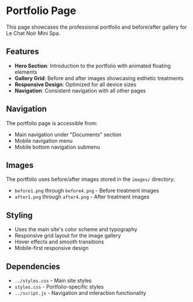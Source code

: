 # Portfolio Page

This page showcases the professional portfolio and before/after gallery for Le Chat Noir Mini Spa.

## Features

- **Hero Section**: Introduction to the portfolio with animated floating elements
- **Gallery Grid**: Before and after images showcasing esthetic treatments
- **Responsive Design**: Optimized for all device sizes
- **Navigation**: Consistent navigation with all other pages

## Navigation

The portfolio page is accessible from:
- Main navigation under "Documents" section
- Mobile navigation menu
- Mobile bottom navigation submenu

## Images

The portfolio uses before/after images stored in the `images/` directory:
- `before1.png` through `before4.png` - Before treatment images
- `after1.png` through `after4.png` - After treatment images

## Styling

- Uses the main site's color scheme and typography
- Responsive grid layout for the image gallery
- Hover effects and smooth transitions
- Mobile-first responsive design

## Dependencies

- `../styles.css` - Main site styles
- `styles.css` - Portfolio-specific styles
- `../script.js` - Navigation and interaction functionality
